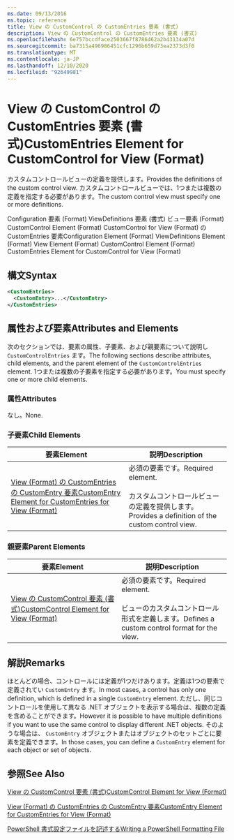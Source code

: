 ```yaml
---
ms.date: 09/13/2016
ms.topic: reference
title: View の CustomControl の CustomEntries 要素 (書式)
description: View の CustomControl の CustomEntries 要素 (書式)
ms.openlocfilehash: 6e757bccdface2503667f8786462a2b43134a07d
ms.sourcegitcommit: ba7315a496986451cfc1296b659d73ea2373d3f0
ms.translationtype: MT
ms.contentlocale: ja-JP
ms.lasthandoff: 12/10/2020
ms.locfileid: "92649981"
---
```

# <a name="customentries-element-for-customcontrol-for-view-format"></a><span data-ttu-id="cdecc-103">View の CustomControl の CustomEntries 要素 (書式)</span><span class="sxs-lookup"><span data-stu-id="cdecc-103">CustomEntries Element for CustomControl for View (Format)</span></span>

<span data-ttu-id="cdecc-104">カスタムコントロールビューの定義を提供します。</span><span class="sxs-lookup"><span data-stu-id="cdecc-104">Provides the definitions of the custom control view.</span></span> <span data-ttu-id="cdecc-105">カスタムコントロールビューでは、1つまたは複数の定義を指定する必要があります。</span><span class="sxs-lookup"><span data-stu-id="cdecc-105">The custom control view must specify one or more definitions.</span></span>

<span data-ttu-id="cdecc-106">Configuration 要素 (Format) ViewDefinitions 要素 (書式) ビュー要素 (Format) CustomControl Element (Format) CustomControl for View (Format) の CustomEntries 要素</span><span class="sxs-lookup"><span data-stu-id="cdecc-106">Configuration Element (Format) ViewDefinitions Element (Format) View Element (Format) CustomControl Element (Format) CustomEntries Element for CustomControl for View (Format)</span></span>

## <a name="syntax"></a><span data-ttu-id="cdecc-107">構文</span><span class="sxs-lookup"><span data-stu-id="cdecc-107">Syntax</span></span>

```xml
<CustomEntries>
  <CustomEntry>...</CustomEntry>
</CustomEntries>
```

## <a name="attributes-and-elements"></a><span data-ttu-id="cdecc-108">属性および要素</span><span class="sxs-lookup"><span data-stu-id="cdecc-108">Attributes and Elements</span></span>

<span data-ttu-id="cdecc-109">次のセクションでは、要素の属性、子要素、および親要素について説明し `CustomControlEntries` ます。</span><span class="sxs-lookup"><span data-stu-id="cdecc-109">The following sections describe attributes, child elements, and the parent element of the `CustomControlEntries` element.</span></span> <span data-ttu-id="cdecc-110">1つまたは複数の子要素を指定する必要があります。</span><span class="sxs-lookup"><span data-stu-id="cdecc-110">You must specify one or more child elements.</span></span>

### <a name="attributes"></a><span data-ttu-id="cdecc-111">属性</span><span class="sxs-lookup"><span data-stu-id="cdecc-111">Attributes</span></span>

<span data-ttu-id="cdecc-112">なし。</span><span class="sxs-lookup"><span data-stu-id="cdecc-112">None.</span></span>

### <a name="child-elements"></a><span data-ttu-id="cdecc-113">子要素</span><span class="sxs-lookup"><span data-stu-id="cdecc-113">Child Elements</span></span>

|<span data-ttu-id="cdecc-114">要素</span><span class="sxs-lookup"><span data-stu-id="cdecc-114">Element</span></span>|<span data-ttu-id="cdecc-115">説明</span><span class="sxs-lookup"><span data-stu-id="cdecc-115">Description</span></span>|
|-------------|-----------------|
|[<span data-ttu-id="cdecc-116">View (Format) の CustomEntries の CustomEntry 要素</span><span class="sxs-lookup"><span data-stu-id="cdecc-116">CustomEntry Element for CustomEntries for View (Format)</span></span>](./customentry-element-for-customentries-for-customcontrol-for-view-format.md)|<span data-ttu-id="cdecc-117">必須の要素です。</span><span class="sxs-lookup"><span data-stu-id="cdecc-117">Required element.</span></span><br /><br /> <span data-ttu-id="cdecc-118">カスタムコントロールビューの定義を提供します。</span><span class="sxs-lookup"><span data-stu-id="cdecc-118">Provides a definition of the custom control view.</span></span>|

### <a name="parent-elements"></a><span data-ttu-id="cdecc-119">親要素</span><span class="sxs-lookup"><span data-stu-id="cdecc-119">Parent Elements</span></span>

|<span data-ttu-id="cdecc-120">要素</span><span class="sxs-lookup"><span data-stu-id="cdecc-120">Element</span></span>|<span data-ttu-id="cdecc-121">説明</span><span class="sxs-lookup"><span data-stu-id="cdecc-121">Description</span></span>|
|-------------|-----------------|
|[<span data-ttu-id="cdecc-122">View の CustomControl 要素 (書式)</span><span class="sxs-lookup"><span data-stu-id="cdecc-122">CustomControl Element for View (Format)</span></span>](./customcontrol-element-for-view-format.md)|<span data-ttu-id="cdecc-123">必須の要素です。</span><span class="sxs-lookup"><span data-stu-id="cdecc-123">Required element.</span></span><br /><br /> <span data-ttu-id="cdecc-124">ビューのカスタムコントロール形式を定義します。</span><span class="sxs-lookup"><span data-stu-id="cdecc-124">Defines a custom control format for the view.</span></span>|

## <a name="remarks"></a><span data-ttu-id="cdecc-125">解説</span><span class="sxs-lookup"><span data-stu-id="cdecc-125">Remarks</span></span>

<span data-ttu-id="cdecc-126">ほとんどの場合、コントロールには定義が1つだけあります。定義は1つの要素で定義されてい `CustomEntry` ます。</span><span class="sxs-lookup"><span data-stu-id="cdecc-126">In most cases, a control has only one definition, which is defined in a single `CustomEntry` element.</span></span> <span data-ttu-id="cdecc-127">ただし、同じコントロールを使用して異なる .NET オブジェクトを表示する場合は、複数の定義を含めることができます。</span><span class="sxs-lookup"><span data-stu-id="cdecc-127">However it is possible to have multiple definitions if you want to use the same control to display different .NET objects.</span></span> <span data-ttu-id="cdecc-128">そのような場合は、 `CustomEntry` オブジェクトまたはオブジェクトのセットごとに要素を定義できます。</span><span class="sxs-lookup"><span data-stu-id="cdecc-128">In those cases, you can define a `CustomEntry` element for each object or set of objects.</span></span>

## <a name="see-also"></a><span data-ttu-id="cdecc-129">参照</span><span class="sxs-lookup"><span data-stu-id="cdecc-129">See Also</span></span>

[<span data-ttu-id="cdecc-130">View の CustomControl 要素 (書式)</span><span class="sxs-lookup"><span data-stu-id="cdecc-130">CustomControl Element for View (Format)</span></span>](./customcontrol-element-for-view-format.md)

[<span data-ttu-id="cdecc-131">View (Format) の CustomEntries の CustomEntry 要素</span><span class="sxs-lookup"><span data-stu-id="cdecc-131">CustomEntry Element for CustomEntries for View (Format)</span></span>](./customentry-element-for-customentries-for-customcontrol-for-view-format.md)

[<span data-ttu-id="cdecc-132">PowerShell 書式設定ファイルを記述する</span><span class="sxs-lookup"><span data-stu-id="cdecc-132">Writing a PowerShell Formatting File</span></span>](./writing-a-powershell-formatting-file.md)
